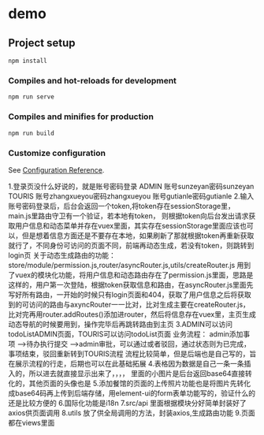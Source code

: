 # demo

## Project setup
```
npm install
```

### Compiles and hot-reloads for development
```
npm run serve
```

### Compiles and minifies for production
```
npm run build
```

### Customize configuration
See [Configuration Reference](https://cli.vuejs.org/config/).


1.登录页没什么好说的，就是账号密码登录
  ADMIN   账号sunzeyan密码sunzeyan
  TOURIS  账号zhangxueyou密码zhangxueyou
          账号gutianle密码gutianle
2.输入账号密码登录后，后台会返回一个token,将token存在sessionStorage里，main.js里路由守卫有一个验证，若本地有token，
  则根据token向后台发出请求获取用户信息和动态菜单并存在vuex里面，其实存在sessionStorage里面应该也可以，但是想着信息方面还是不要存在本地，如果刷新了那就根据token再重新获取就行了，不同身份可访问的页面不同，前端再动态生成，若没有token，则跳转到login页
  关于动态生成路由的功能：
  store/module/permission.js,router/asyncRouter.js,utils/createRouter.js
  用到了vuex的模块化功能，将用户信息和动态路由存在了permission.js里面，思路是这样的，用户第一次登陆，根据token获取信息和路由，在asyncRouter.js里面先写好所有路由，一开始的时候只有login页面和404，获取了用户信息之后将获取到的可访问的路由与axyncRouter一一比对，比对生成主要在createRouter.js，比对完再用router.addRoutes()添加进router，然后将信息存在vuex里，主页生成动态导航的时候要用到，操作完毕后再跳转路由到主页
3.ADMIN可以访问todoListADMIN页面，TOURIS可以访问todoList页面
  业务流程： admin添加事项  -->待办执行提交  -->admin审批，可以通过或者驳回，通过状态则为已完成，事项结束，驳回重新转到TOURIS流程
  流程比较简单，但是后端也是自己写的，旨在展示流程的行走，后期也可以在此基础拓展
4.表格因为数据是自己一条一条插入的，所以进去就直接显示出来了，，，，
  里面的小图片是后台返回base64直接转化的，其他页面的头像也是
5.添加餐馆的页面的上传照片功能也是将图片先转化成base64码再上传到后端存储，用element-ui的form表单功能写的，验证什么的还是比较方便的
6.国际化功能是i18n
7.src/api  里面根据模块分好简单封装好了axios供页面调用
8.utils 放了供全局调用的方法，封装axios,生成路由功能
9.页面都在views里面